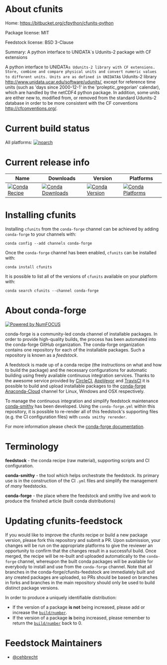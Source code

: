 <!--
# -*- mode: jinja -*-
-->

About cfunits
=============

Home: https://bitbucket.org/cfpython/cfunits-python

Package license: MIT

Feedstock license: BSD 3-Clause

Summary: A python interface to UNIDATA`s Udunits-2 package with CF extensions

A python interface to UNIDATA`s Udunits-2 library with CF extensions.
Store, combine and compare physical units and convert numeric values to different units.
Units are as defined in UNIDATA`s Udunits-2 library <http://www.unidata.ucar.edu/software/udunits/>,
except for reference time units (such as 'days since 2000-12-1' in the 'proleptic_gregorian' calendar),
which are handled by the netCDF4 python package.
In addition, some units are either new to, modified from, or removed from the standard
Udunits-2 database in order to be more consistent with the CF conventions <http://cfconventions.org/>.


Current build status
====================

All platforms:
[![noarch](https://img.shields.io/circleci/project/github/conda-forge/cfunits-feedstock/master.svg?label=noarch)](https://circleci.com/gh/conda-forge/cfunits-feedstock)

Current release info
====================

| Name | Downloads | Version | Platforms |
| --- | --- | --- | --- |
| [![Conda Recipe](https://img.shields.io/badge/recipe-cfunits-green.svg)](https://anaconda.org/conda-forge/cfunits) | [![Conda Downloads](https://img.shields.io/conda/dn/conda-forge/cfunits.svg)](https://anaconda.org/conda-forge/cfunits) | [![Conda Version](https://img.shields.io/conda/vn/conda-forge/cfunits.svg)](https://anaconda.org/conda-forge/cfunits) | [![Conda Platforms](https://img.shields.io/conda/pn/conda-forge/cfunits.svg)](https://anaconda.org/conda-forge/cfunits) |

Installing cfunits
==================

Installing `cfunits` from the `conda-forge` channel can be achieved by adding `conda-forge` to your channels with:

```
conda config --add channels conda-forge
```

Once the `conda-forge` channel has been enabled, `cfunits` can be installed with:

```
conda install cfunits
```

It is possible to list all of the versions of `cfunits` available on your platform with:

```
conda search cfunits --channel conda-forge
```


About conda-forge
=================

[![Powered by NumFOCUS](https://img.shields.io/badge/powered%20by-NumFOCUS-orange.svg?style=flat&colorA=E1523D&colorB=007D8A)](http://numfocus.org)

conda-forge is a community-led conda channel of installable packages.
In order to provide high-quality builds, the process has been automated into the
conda-forge GitHub organization. The conda-forge organization contains one repository
for each of the installable packages. Such a repository is known as a *feedstock*.

A feedstock is made up of a conda recipe (the instructions on what and how to build
the package) and the necessary configurations for automatic building using freely
available continuous integration services. Thanks to the awesome service provided by
[CircleCI](https://circleci.com/), [AppVeyor](https://www.appveyor.com/)
and [TravisCI](https://travis-ci.org/) it is possible to build and upload installable
packages to the [conda-forge](https://anaconda.org/conda-forge)
[Anaconda-Cloud](https://anaconda.org/) channel for Linux, Windows and OSX respectively.

To manage the continuous integration and simplify feedstock maintenance
[conda-smithy](https://github.com/conda-forge/conda-smithy) has been developed.
Using the ``conda-forge.yml`` within this repository, it is possible to re-render all of
this feedstock's supporting files (e.g. the CI configuration files) with ``conda smithy rerender``.

For more information please check the [conda-forge documentation](https://conda-forge.org/docs/).

Terminology
===========

**feedstock** - the conda recipe (raw material), supporting scripts and CI configuration.

**conda-smithy** - the tool which helps orchestrate the feedstock.
                   Its primary use is in the construction of the CI ``.yml`` files
                   and simplify the management of *many* feedstocks.

**conda-forge** - the place where the feedstock and smithy live and work to
                  produce the finished article (built conda distributions)


Updating cfunits-feedstock
==========================

If you would like to improve the cfunits recipe or build a new
package version, please fork this repository and submit a PR. Upon submission,
your changes will be run on the appropriate platforms to give the reviewer an
opportunity to confirm that the changes result in a successful build. Once
merged, the recipe will be re-built and uploaded automatically to the
`conda-forge` channel, whereupon the built conda packages will be available for
everybody to install and use from the `conda-forge` channel.
Note that all branches in the conda-forge/cfunits-feedstock are
immediately built and any created packages are uploaded, so PRs should be based
on branches in forks and branches in the main repository should only be used to
build distinct package versions.

In order to produce a uniquely identifiable distribution:
 * If the version of a package **is not** being increased, please add or increase
   the [``build/number``](https://conda.io/docs/user-guide/tasks/build-packages/define-metadata.html#build-number-and-string).
 * If the version of a package **is** being increased, please remember to return
   the [``build/number``](https://conda.io/docs/user-guide/tasks/build-packages/define-metadata.html#build-number-and-string)
   back to 0.

Feedstock Maintainers
=====================

* [@cehbrecht](https://github.com/cehbrecht/)

